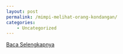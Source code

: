 ```yaml
---
layout: post
permalink: /mimpi-melihat-orang-kondangan/
categories:
    - Uncategorized
---
```


[Baca Selengkapnya](/01)